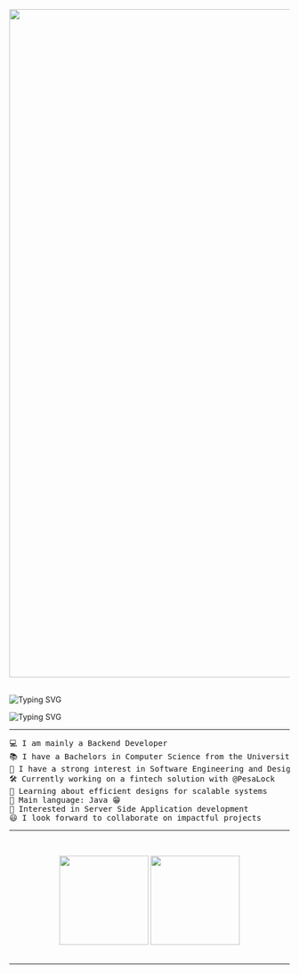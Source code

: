 <div align="center">
<img src='https://i.pinimg.com/originals/58/a4/76/58a47666908a184d31dd109eb85a65c7.jpg' width='1200'>
</div>
<br>

<p>
   <img src="https://readme-typing-svg.demolab.com?font=roboto&weight=500&size=26&duration=1200&pause=2000&color=35FF94&multiline=true&random=false&width=380&height=180&lines=Welcome+visitors!;Doit's+Workshop.;Logbook+%231%2C+Coming+soon..." alt="Typing SVG" />
</p>

<p>
   <img src="https://readme-typing-svg.demolab.com?font=Impact&weight=900&size=60&duration=400&pause=200&color=95959585&vCenter=true&multiline=true&repeat=false&random=false&width=700&height=200&lines=Crafting+generative+images+;with+Stable+Diffusion" alt="Typing SVG" />
</p>

<hr>


</hr>
<pre>
💻 I am mainly a Backend Developer
📚 I have a Bachelors in Computer Science from the University of Dar Es Salaam
📝 I have a strong interest in Software Engineering and Design
🛠️ Currently working on a fintech solution with @PesaLock
🌱 Learning about efficient designs for scalable systems
🌟 Main language: Java 😁
🚩 Interested in Server Side Application development
😃 I look forward to collaborate on impactful projects
</pre>
<hr>
<br/>
<p align="center" style="height: 180px;">
    <img style="height:10rem" src="https://github-readme-stats.vercel.app/api?username=Niefee&bg_color=30,e96443,904e95&title_color=fff&text_color=fff&show_icons=true&theme=radical" />
    <img style="height:10rem;" src="https://github-readme-streak-stats.herokuapp.com/?user=Niefee&theme=radical&show_icons=true&border=e4e2e2" />
</p>
<hr>



